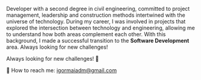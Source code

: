 Developer with a second degree in civil engineering, committed to project management, leadership and construction methods intertwined with the universe of technology. During my career, I was involved in projects that explored the intersection between technology and  engineering, allowing me to understand how both areas complement each other. With this background, I made a successful transition to the **Software Development** area. Always looking for new challenges!

Always looking for new challenges! 🚀

📧 How to reach me: igormaiadm@gmail.com
